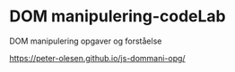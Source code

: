 # DOM manipulering-codeLab
DOM manipulering opgaver og forståelse

https://peter-olesen.github.io/js-dommani-opg/
